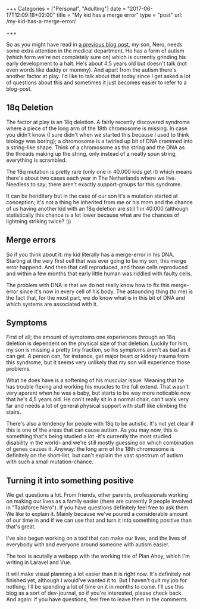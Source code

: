 +++
Categories = ["Personal", "Adulting"]
date = "2017-06-17T12:09:18+02:00"
title = "My kid has a merge error"
type = "post"
url: /my-kid-has-a-merge-error/

+++

So as you might have read in [a previous blog post]({{site.baseUrl}}/2017/06/07/time-for-something-new.html), my son, Nero, needs some extra attention in the medical department. He has a form of autism (which form we're not completely sure on) which is currently grinding his early development to a halt. He's about 4,5 years old but doesn't talk (not even words like daddy or mommy). And apart from the autism there's another factor at play. I'd like to talk about that today since I get asked a lot of questions about this and sometimes it just becomes easier to refer to a blog-post.

## 18q Deletion
The factor at play is an 18q deletion. A fairly recently discovered syndrome where a piece of the long arm of the 18th chromosome is missing. In case you didn't know (I sure didn't when we started this because I used to think biology was boring); a chromosome is a twirled up bit of DNA crammed into a string-like shape. Think of a chromosome as the string and the DNA as the threads making up the string, only instead of a neatly spun string, everything is scrambled.

The 18q mutation is pretty rare (only one in 40.000 kids get it) which means there's about two cases each year in The Netherlands where we live. Needless to say; there aren't exactly support-groups for this syndrome. 

It can be heriditary but in the case of our son it's a mutation started at conception; it's not a thing he inherited from me or his mom and the chance of us having another kid with an 18q deletion are still 1 in 40.000 (although statistically this chance is a lot lower because what are the chances of lightning striking twice? :))

## Merge errors
So if you think about it: my kid literally has a merge-error in his DNA. Starting at the very first cell that was ever going to be my son, this merge error happend. And then that cell reproduced, and those cells reproduced and within a few months that early little human was riddled with faulty cells.

The problem with DNA is that we do not really know how to fix this merge-error since it's now in every cell of his body. The astounding thing (to me) is the fact that, for the most part, we do know what is in this bit of DNA and which systems are associated with it.


## Symptoms
First of all; the amount of symptoms one experiences through an 18q deletion is dependent on the physical size of that deletion. Luckily for him, my son is missing a pretty tiny fraction, so his symptoms aren't as bad as it can get. A person can, for instance, get major heart or kidney trauma from this syndrome, but it seems very unlikely that my son will experience those problems.

What he does have is a softening of his muscular issue. Meaning that he has trouble flexing and working his muscles to the full extend. That wasn't very aparent when he was a baby, but starts to be way more noticable now that he's 4,5 years old. He can't really sit in a normal chair, can't walk very far and needs a lot of general physical support with stuff like climbing the stairs.

There's also a tendency for people with 18q to be autistic. It's not yet clear if this is one of the areas that can cause autism. As you may now, this is something that's being studied a lot -it's currently the most studied disability in the world- and we're still mostly guessing on which combination of genes causes it. Anyway: the long arm of the 18th chromosome is definitely on the short-list, but can't explain the vast spectrum of autism with such a small mutation-chance.


## Turning it into something positive
We get questions a lot. From friends, other parents, professionals working on making our lives as a family easier (there are currently 9 people involved in "Taskforce Nero"). If you have questions definitely feel free to ask them. We like to explain it. Mainly because we've poured a considerable amount of our time in and if we can use that and turn it into something positive than that's great.

I've also begun working on a tool that can make our lives, and the lives of everybody with and everyone around someone with autism easier. 

The tool is acutally a webapp with the working title of Plan Ahoy, which I'm writing in Laravel and Vue. 

It will make visual planning a lot easier than it is right now. It's definitely not finished yet, although I would've wanted it to. But I haven't quit my job for nothing; I'll be spending a lot of time on it in months to come. I'll use this blog as a sort of dev-journal, so if you're interested, please check back. And again: if you have questions, feel free to leave them in the comments. 


